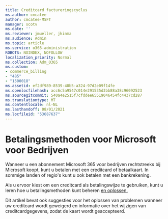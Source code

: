 ```yaml
---
title: Creditcard factureringscyclus
ms.author: cmcatee
author: cmcatee-MSFT
manager: scotv
ms.date: ''
ms.reviewer: jmueller, jkinma
ms.audience: Admin
ms.topic: article
ms.service: o365-administration
ROBOTS: NOINDEX, NOFOLLOW
localization_priority: Normal
ms.collection: Adm_O365
ms.custom:
- commerce_billing
- "485"
- "1500018"
ms.assetid: ef2df989-8539-48b5-a324-97d2e09f14fe
ms.openlocfilehash: acc6c5a9547c014e291535d3bb88a38c96092523
ms.sourcegitcommit: 540a4e2515f7cfddee65519046454fc4437cd287
ms.translationtype: MT
ms.contentlocale: nl-NL
ms.lasthandoff: 08/01/2021
ms.locfileid: "53687637"
---
```

# <a name="payment-methods-for-microsoft-for-business"></a>Betalingsmethoden voor Microsoft voor Bedrijven

Wanneer u een abonnement Microsoft 365 voor bedrijven rechtstreeks bij Microsoft koopt, kunt u betalen met een creditcard of betaalkaart. In sommige landen of regio's kunt u ook betalen met een bankrekening.
  
Als u ervoor kiest om een creditcard als betalingswijze te gebruiken, kunt u leren hoe u betalingsmethoden kunt beheren [en oplossen.](/microsoft-365/commerce/billing-and-payments/manage-payment-methods)
  
Dit artikel bevat ook suggesties voor het oplossen van problemen wanneer uw creditcard wordt geweigerd en informatie over het wijzigen van creditcardgegevens, zodat de kaart wordt geaccepteerd.
